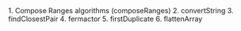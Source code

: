 <div>
    1. Compose Ranges algorithms (composeRanges)
    2. convertString
    3. findClosestPair
    4. fermactor
    5. firstDuplicate
    6. flattenArray
</div>
